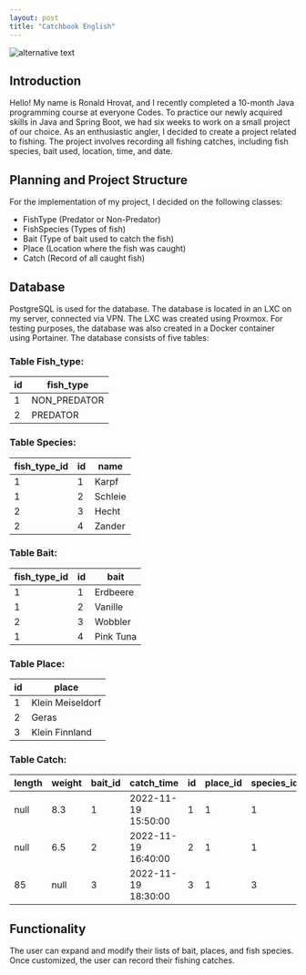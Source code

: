 ```yaml
---
layout: post
title: "Catchbook English"
---
```

![alternative text](\pbl-blog\image\Banner.jpg)
## Introduction
Hello! My name is Ronald Hrovat, and I recently completed a 10-month Java programming course at everyone Codes. To practice our newly acquired skills in Java and Spring Boot, we had six weeks to work on a small project of our choice. As an enthusiastic angler, I decided to create a project related to fishing. The project involves recording all fishing catches, including fish species, bait used, location, time, and date.

## Planning and Project Structure
For the implementation of my project, I decided on the following classes:
* FishType (Predator or Non-Predator)
* FishSpecies (Types of fish)
* Bait (Type of bait used to catch the fish)
* Place (Location where the fish was caught)
* Catch (Record of all caught fish)

## Database
PostgreSQL is used for the database. The database is located in an LXC on my server, connected via VPN. The LXC was created using Proxmox. For testing purposes, the database was also created in a Docker container using Portainer. The database consists of five tables:

### Table Fish_type:

| id  | fish_type      |
| --- | ---------------|
| 1   | NON_PREDATOR   |
| 2   | PREDATOR       |

### Table Species:

| fish_type_id | id | name      |
| ------------ | -- | --------- |
| 1            | 1  | Karpf     |
| 1            | 2  | Schleie   |
| 2            | 3  | Hecht     |
| 2            | 4  | Zander    |

### Table Bait:

| fish_type_id | id | bait       |
| ------------ | -- | ---------- |
| 1            | 1  | Erdbeere   |
| 1            | 2  | Vanille    |
| 2            | 3  | Wobbler    |
| 1            | 4  | Pink Tuna  |

### Table Place:

| id | place              |
| -- | ------------------ |
| 1  | Klein Meiseldorf   |
| 2  | Geras              |
| 3  | Klein Finnland     |

### Table Catch:

| length | weight | bait_id | catch_time          | id | place_id | species_id |
| ------ | ------ | ------- | ------------------- | -- | -------- | ---------- |
| null   | 8.3    | 1       | 2022-11-19 15:50:00 | 1  | 1        | 1          |
| null   | 6.5    | 2       | 2022-11-19 16:40:00 | 2  | 1        | 1          |
| 85     | null   | 3       | 2022-11-19 18:30:00 | 3  | 1        | 3          |

## Functionality
The user can expand and modify their lists of bait, places, and fish species. Once customized, the user can record their fishing catches.